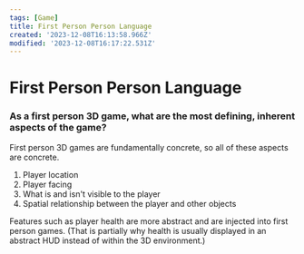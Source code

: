```yaml
---
tags: [Game]
title: First Person Person Language
created: '2023-12-08T16:13:58.966Z'
modified: '2023-12-08T16:17:22.531Z'
---
```


# First Person Person Language

### As a first person 3D game, what are the most defining, inherent aspects of the game?

First person 3D games are fundamentally concrete, so all of these aspects are concrete.

1. Player location
2. Player facing
3. What is and isn't visible to the player
4. Spatial relationship between the player and other objects

Features such as player health are more abstract and are injected into first person games.  (That is partially why health is usually displayed in an abstract HUD instead of within the 3D environment.)
